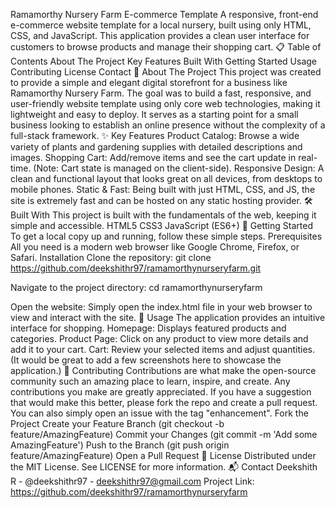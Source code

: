 Ramamorthy Nursery Farm E-commerce Template
A responsive, front-end e-commerce website template for a local nursery, built using only HTML, CSS, and JavaScript. This application provides a clean user interface for customers to browse products and manage their shopping cart.
📋 Table of Contents
About The Project
Key Features
Built With
Getting Started
Usage
Contributing
License
Contact
🌱 About The Project
This project was created to provide a simple and elegant digital storefront for a business like Ramamorthy Nursery Farm. The goal was to build a fast, responsive, and user-friendly website template using only core web technologies, making it lightweight and easy to deploy.
It serves as a starting point for a small business looking to establish an online presence without the complexity of a full-stack framework.
✨ Key Features
Product Catalog: Browse a wide variety of plants and gardening supplies with detailed descriptions and images.
Shopping Cart: Add/remove items and see the cart update in real-time. (Note: Cart state is managed on the client-side).
Responsive Design: A clean and functional layout that looks great on all devices, from desktops to mobile phones.
Static & Fast: Being built with just HTML, CSS, and JS, the site is extremely fast and can be hosted on any static hosting provider.
🛠️ Built With
This project is built with the fundamentals of the web, keeping it simple and accessible.
HTML5
CSS3
JavaScript (ES6+)
🚀 Getting Started
To get a local copy up and running, follow these simple steps.
Prerequisites
All you need is a modern web browser like Google Chrome, Firefox, or Safari.
Installation
Clone the repository:
git clone https://github.com/deekshithr97/ramamorthynurseryfarm.git


Navigate to the project directory:
cd ramamorthynurseryfarm


Open the website:
Simply open the index.html file in your web browser to view and interact with the site.
📸 Usage
The application provides an intuitive interface for shopping.
Homepage: Displays featured products and categories.
Product Page: Click on any product to view more details and add it to your cart.
Cart: Review your selected items and adjust quantities.
(It would be great to add a few screenshots here to showcase the application.)
🤝 Contributing
Contributions are what make the open-source community such an amazing place to learn, inspire, and create. Any contributions you make are greatly appreciated.
If you have a suggestion that would make this better, please fork the repo and create a pull request. You can also simply open an issue with the tag "enhancement".
Fork the Project
Create your Feature Branch (git checkout -b feature/AmazingFeature)
Commit your Changes (git commit -m 'Add some AmazingFeature')
Push to the Branch (git push origin feature/AmazingFeature)
Open a Pull Request
📄 License
Distributed under the MIT License. See LICENSE for more information.
📬 Contact
Deekshith R - @deekshithr97 - deekshithr97@gmail.com
Project Link: https://github.com/deekshithr97/ramamorthynurseryfarm
